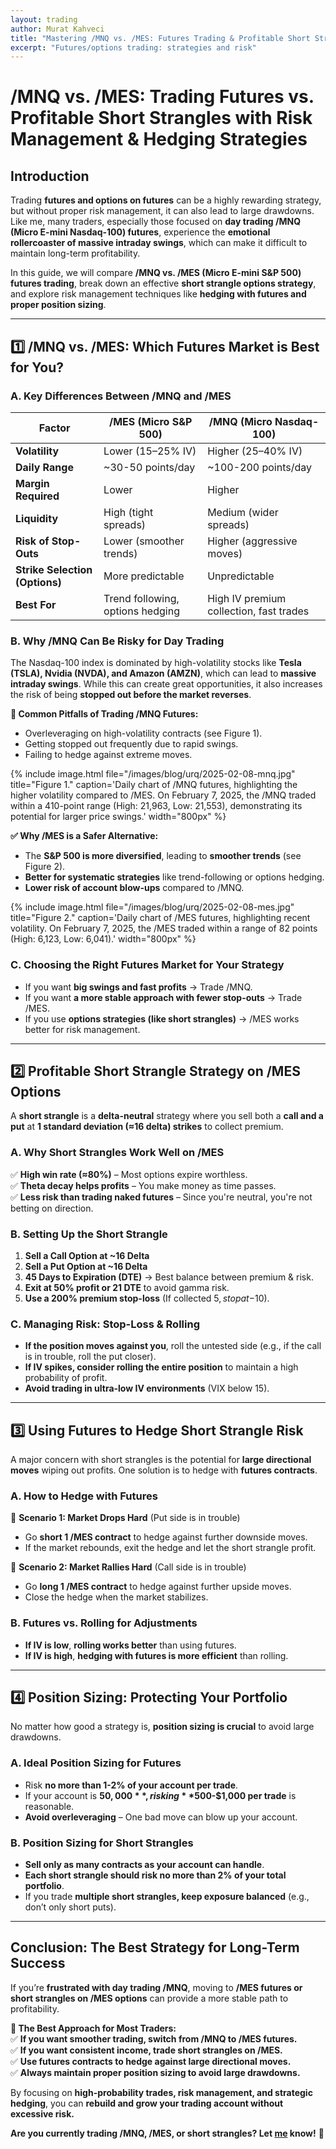 ```yaml
---
layout: trading
author: Murat Kahveci
title: "Mastering /MNQ vs. /MES: Futures Trading & Profitable Short Strangle Strategies with Risk Management"
excerpt: "Futures/options trading: strategies and risk"
---
```


# **/MNQ vs. /MES: Trading Futures vs. Profitable Short Strangles with Risk Management & Hedging Strategies**

## **Introduction**
Trading **futures and options on futures** can be a highly rewarding strategy, but without proper risk management, it can also lead to large drawdowns. Like me, many traders, especially those focused on **day trading /MNQ (Micro E-mini Nasdaq-100) futures**, experience the **emotional rollercoaster of massive intraday swings**, which can make it difficult to maintain long-term profitability.

In this guide, we will compare **/MNQ vs. /MES (Micro E-mini S&P 500) futures trading**, break down an effective **short strangle options strategy**, and explore risk management techniques like **hedging with futures and proper position sizing**.

---

## **1️⃣ /MNQ vs. /MES: Which Futures Market is Best for You?**

### **A. Key Differences Between /MNQ and /MES**

| **Factor**         | **/MES (Micro S&P 500)** | **/MNQ (Micro Nasdaq-100)** |
|--------------------|------------------------|-----------------------------|
| **Volatility**     | Lower (15–25% IV)      | Higher (25–40% IV)         |
| **Daily Range**    | ~30-50 points/day      | ~100-200 points/day        |
| **Margin Required** | Lower                 | Higher                     |
| **Liquidity**      | High (tight spreads)   | Medium (wider spreads)      |
| **Risk of Stop-Outs** | Lower (smoother trends) | Higher (aggressive moves)   |
| **Strike Selection (Options)** | More predictable     | Unpredictable              |
| **Best For**       | Trend following, options hedging | High IV premium collection, fast trades |

### **B. Why /MNQ Can Be Risky for Day Trading**
The Nasdaq-100 index is dominated by high-volatility stocks like **Tesla (TSLA), Nvidia (NVDA), and Amazon (AMZN)**, which can lead to **massive intraday swings**. While this can create great opportunities, it also increases the risk of being **stopped out before the market reverses**.

**🔴 Common Pitfalls of Trading /MNQ Futures:**
- Overleveraging on high-volatility contracts (see Figure 1).
- Getting stopped out frequently due to rapid swings.
- Failing to hedge against extreme moves.

{% include image.html
file="/images/blog/urq/2025-02-08-mnq.jpg"
title="Figure 1."
caption='Daily chart of /MNQ futures, highlighting the higher volatility compared to /MES. On February 7, 2025, the /MNQ traded within a 410-point range (High: 21,963, Low: 21,553), demonstrating its potential for larger price swings.'
width="800px"
%}

**✅ Why /MES is a Safer Alternative:**
- The **S&P 500 is more diversified**, leading to **smoother trends** (see Figure 2). 
- **Better for systematic strategies** like trend-following or options hedging.
- **Lower risk of account blow-ups** compared to /MNQ.

{% include image.html
file="/images/blog/urq/2025-02-08-mes.jpg"
title="Figure 2."
caption='Daily chart of /MES futures, highlighting recent volatility.  On February 7, 2025, the /MES traded within a range of 82 points (High: 6,123, Low: 6,041).'
width="800px"
%}

### **C. Choosing the Right Futures Market for Your Strategy**
- If you want **big swings and fast profits** → Trade /MNQ.
- If you want **a more stable approach with fewer stop-outs** → Trade /MES.
- If you use **options strategies (like short strangles)** → /MES works better for risk management.

---

## **2️⃣ Profitable Short Strangle Strategy on /MES Options**

A **short strangle** is a **delta-neutral** strategy where you sell both a **call and a put** at **1 standard deviation (≈16 delta) strikes** to collect premium.

### **A. Why Short Strangles Work Well on /MES**
✅ **High win rate (≈80%)** – Most options expire worthless.  
✅ **Theta decay helps profits** – You make money as time passes.  
✅ **Less risk than trading naked futures** – Since you're neutral, you're not betting on direction.

### **B. Setting Up the Short Strangle**
1. **Sell a Call Option at ~16 Delta**
2. **Sell a Put Option at ~16 Delta**
3. **45 Days to Expiration (DTE)** → Best balance between premium & risk.
4. **Exit at 50% profit or 21 DTE** to avoid gamma risk.
5. **Use a 200% premium stop-loss** (If collected $5, stop at -$10).

### **C. Managing Risk: Stop-Loss & Rolling**
- **If the position moves against you**, roll the untested side (e.g., if the call is in trouble, roll the put closer).
- **If IV spikes, consider rolling the entire position** to maintain a high probability of profit.
- **Avoid trading in ultra-low IV environments** (VIX below 15).

---

## **3️⃣ Using Futures to Hedge Short Strangle Risk**

A major concern with short strangles is the potential for **large directional moves** wiping out profits. One solution is to hedge with **futures contracts**.

### **A. How to Hedge with Futures**
📌 **Scenario 1: Market Drops Hard** (Put side is in trouble)
- Go **short 1 /MES contract** to hedge against further downside moves.
- If the market rebounds, exit the hedge and let the short strangle profit.

📌 **Scenario 2: Market Rallies Hard** (Call side is in trouble)
- Go **long 1 /MES contract** to hedge against further upside moves.
- Close the hedge when the market stabilizes.

### **B. Futures vs. Rolling for Adjustments**
- **If IV is low**, **rolling works better** than using futures.
- **If IV is high**, **hedging with futures is more efficient** than rolling.

---

## **4️⃣ Position Sizing: Protecting Your Portfolio**

No matter how good a strategy is, **position sizing is crucial** to avoid large drawdowns.

### **A. Ideal Position Sizing for Futures**
- Risk **no more than 1-2% of your account per trade**.
- If your account is **$50,000**, risking **$500-$1,000 per trade** is reasonable.
- **Avoid overleveraging** – One bad move can blow up your account.

### **B. Position Sizing for Short Strangles**
- **Sell only as many contracts as your account can handle**.
- **Each short strangle should risk no more than 2% of your total portfolio**.
- If you trade **multiple short strangles, keep exposure balanced** (e.g., don’t only short puts).

---

## **Conclusion: The Best Strategy for Long-Term Success**

If you’re **frustrated with day trading /MNQ**, moving to **/MES futures or short strangles on /MES options** can provide a more stable path to profitability.

**🔹 The Best Approach for Most Traders:**  
✅ **If you want smoother trading, switch from /MNQ to /MES futures.**  
✅ **If you want consistent income, trade short strangles on /MES.**  
✅ **Use futures contracts to hedge against large directional moves.**  
✅ **Always maintain proper position sizing to avoid large drawdowns.**

By focusing on **high-probability trades, risk management, and strategic hedging**, you can **rebuild and grow your trading account without excessive risk.**

**Are you currently trading /MNQ, /MES, or short strangles? Let [me](/contact) know!** 🚀

